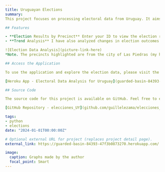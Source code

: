 ```yaml
---
title: Uruguayan Elections
summary: 
This project focuses on processing electoral data from Uruguay. It aims to provide a user-friendly way to access election results by precinct, leveraging a custom-built web application hosted on Heroku. Users can easily obtain results from their precinct in the most recent elections by entering their ID. Additionally, the application offers insights into the voting trends by computing and presenting the differences in election results by precinct between the last two elections.

## Features

- **Election Results by Precinct** Enter your ID to view the election results for your precinct in the latest elections.
- **Trend Analysis** I have also analyzed changes in election outcomes by precinct between the most recent two elections (2014 and 2019). The precincts highlighted are specifically from Las Piedras, indicating a focused analysis on this area.

![Election Data Analysis](picture-link-here)  
*Note. The precincts highlighted are from the city of Las Piedras (my hometown).*

## Access the Application

To use the application and explore the election data, please visit the following link.

[Heroku App - Electoral Data Analysis for Uruguay](guarded-basin-84393-47f3b0873270.herokuapp.com/)

## Source Code

The source code for this project is available on GitHub. Feel free to explore the codebase, contribute, or use it as a reference for similar projects.

[GitHub Repository - elecciones_UY](github.com/guillelezama/elecciones_UY)

tags:
- python
- elections
date: "2024-01-01T00:00:00Z"

# Optional external URL for project (replaces project detail page).
external_link: https://guarded-basin-84393-47f3b0873270.herokuapp.com/

image: 
  caption: Graphs made by the author
  focal_point: Smart
---
```

